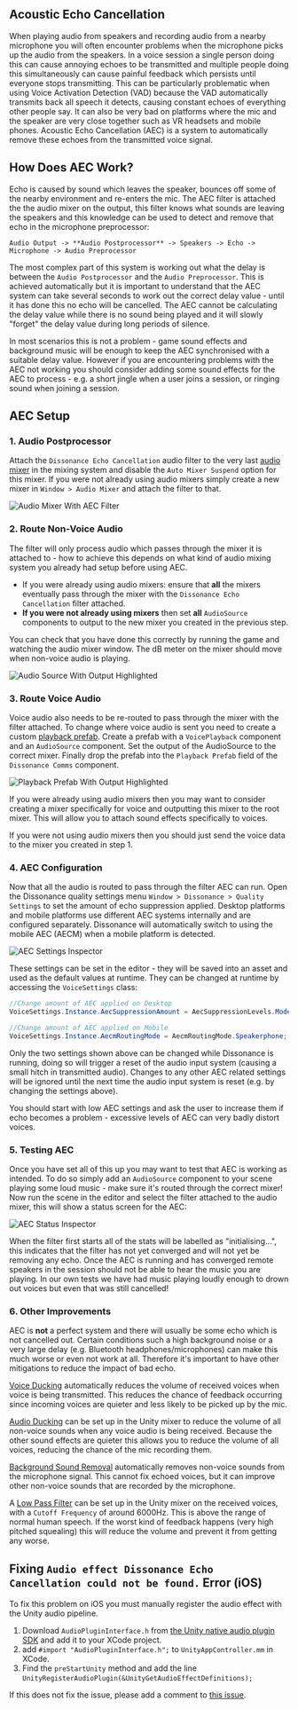 ## Acoustic Echo Cancellation

When playing audio from speakers and recording audio from a nearby microphone you will often encounter problems when the microphone picks up the audio from the speakers. In a voice session a single person doing this can cause annoying echoes to be transmitted and multiple people doing this simultaneously can cause painful feedback which persists until everyone stops transmitting. This can be particularly problematic when using Voice Activation Detection (VAD) because the VAD automatically transmits back all speech it detects, causing constant echoes of everything other people say. It can also be very bad on platforms where the mic and the speaker are very close together such as VR headsets and mobile phones. Acoustic Echo Cancellation (AEC) is a system to automatically remove these echoes from the transmitted voice signal.

## How Does AEC Work?

Echo is caused by sound which leaves the speaker, bounces off some of the nearby environment and re-enters the mic. The AEC filter is attached the the audio mixer on the output, this filter knows what sounds are leaving the speakers and this knowledge can be used to detect and remove that echo in the microphone preprocessor:

    Audio Output -> **Audio Postprocessor** -> Speakers -> Echo -> Microphone -> Audio Preprocessor

The most complex part of this system is working out what the delay is between the `Audio Postprocessor` and the `Audio Preprocessor`. This is achieved automatically but it is important to understand that the AEC system can take several seconds to work out the correct delay value - until it has done this no echo will be cancelled. The AEC cannot be calculating the delay value while there is no sound being played and it will slowly "forget" the delay value during long periods of silence.

In most scenarios this is not a problem - game sound effects and background music will be enough to keep the AEC synchronised with a suitable delay value. However if you are encountering problems with the AEC not working you should consider adding some sound effects for the AEC to process - e.g. a short jingle when a user joins a session, or ringing sound when joining a session.

## AEC Setup

### 1. Audio Postprocessor

Attach the `Dissonance Echo Cancellation` audio filter to the very last [audio mixer](https://docs.unity3d.com/Manual/AudioMixer.html) in the mixing system and disable the `Auto Mixer Suspend` option for this mixer. If you were not already using audio mixers simply create a new mixer in `Window > Audio Mixer` and attach the filter to that.

![Audio Mixer With AEC Filter](../images/AudioMixer_WithAecFilter.png)

### 2. Route Non-Voice Audio

The filter will only process audio which passes through the mixer it is attached to - how to achieve this depends on what kind of audio mixing system you already had setup before using AEC.

 - If you were already using audio mixers: ensure that **all** the mixers eventually pass through the mixer with the `Dissonance Echo Cancellation` filter attached.
 - **If you were not already using mixers** then set **all** `AudioSource` components to output to the new mixer you created in the previous step.

You can check that you have done this correctly by running the game and watching the audio mixer window. The dB meter on the mixer should move when non-voice audio is playing.

![Audio Source With Output Highlighted](../images/AudioSource_OutputHighlighted.png)

### 3. Route Voice Audio

Voice audio also needs to be re-routed to pass through the mixer with the filter attached. To change where voice audio is sent you need to create a custom [playback prefab](/Tutorials/Playback-Prefab). Create a prefab with a `VoicePlayback` component and an `AudioSource` component. Set the output of the AudioSource to the correct mixer. Finally drop the prefab into the `Playback Prefab` field of the `Dissonance Comms` component.

![Playback Prefab With Output Highlighted](../images/PlaybackPrefab_OutputHighlighted.png)

If you were already using audio mixers then you may want to consider creating a mixer specifically for voice and outputting this mixer to the root mixer. This will allow you to attach sound effects specifically to voices.

If you were not using audio mixers then you should just send the voice data to the mixer you created in step 1.

### 4. AEC Configuration

Now that all the audio is routed to pass through the filter AEC can run. Open the Dissonance quality settings menu `Window > Dissonance > Quality Settings` to set the amount of echo suppression applied. Desktop platforms and mobile platforms use different AEC systems internally and are configured separately. Dissonance will automatically switch to using the mobile AEC (AECM) when a mobile platform is detected.

![AEC Settings Inspector](../images/AecSettings.png)

These settings can be set in the editor - they will be saved into an asset and used as the default values at runtime. They can be changed at runtime by accessing the `VoiceSettings` class:

```csharp
//Change amount of AEC applied on Desktop
VoiceSettings.Instance.AecSuppressionAmount = AecSuppressionLevels.Moderate;

//Change amount of AEC applied on Mobile
VoiceSettings.Instance.AecmRoutingMode = AecmRoutingMode.Speakerphone;
```

Only the two settings shown above can be changed while Dissonance is running, doing so will trigger a reset of the audio input system (causing a small hitch in transmitted audio). Changes to any other AEC related settings will be ignored until the next time the audio input system is reset (e.g. by changing the settings above).

You should start with low AEC settings and ask the user to increase them if echo becomes a problem - excessive levels of AEC can very badly distort voices.

### 5. Testing AEC

Once you have set all of this up you may want to test that AEC is working as intended. To do so simply add an `AudioSource` component to your scene playing some loud music - make sure it's routed through the correct mixer! Now run the scene in the editor and select the filter attached to the audio mixer, this will show a status screen for the AEC:

![AEC Status Inspector](../images/AecStatus.png)

When the filter first starts all of the stats will be labelled as "initialising...", this indicates that the filter has not yet converged and will not yet be removing any echo. Once the AEC is running and has converged remote speakers in the session should not be able to hear the music you are playing. In our own tests we have had music playing loudly enough to drown out voices but even that was still cancelled!

### 6. Other Improvements

AEC is **not** a perfect system and there will usually be some echo which is not cancelled out. Certain conditions such a high background noise or a very large delay (e.g. Bluetooth headphones/microphones) can make this much worse or even not work at all. Therefore it's important to have other mitigations to reduce the impact of bad echo.

[Voice Ducking](../Reference/Other/VoiceSettings#audio-duck-attenuation) automatically reduces the volume of received voices when voice is being transmitted. This reduces the chance of feedback occurring since incoming voices are quieter and less likely to be picked up by the mic.

[Audio Ducking](../Tutorials/Audio-Mixing#volume-ducking) can be set up in the Unity mixer to reduce the volume of all non-voice sounds when any voice audio is being received. Because the other sound effects are quieter this allows you to reduce the volume of all voices, reducing the chance of the mic recording them.

[Background Sound Removal](../Reference/Other/VoiceSettings#background-sound-removal) automatically removes non-voice sounds from the microphone signal. This cannot fix echoed voices, but it can improve other non-voice sounds that are recorded by the microphone.

A [Low Pass Filter](https://docs.unity3d.com/Manual/class-AudioLowPassFilter.html) can be set up in the Unity mixer on the received voices, with a `Cutoff Frequency` of around 6000Hz. This is above the range of normal human speech. If the worst kind of feedback happens (very high pitched squealing) this will reduce the volume and prevent it from getting any worse.

## Fixing `Audio effect Dissonance Echo Cancellation could not be found.` Error (iOS)

To fix this problem on iOS you must manually register the audio effect with the Unity audio pipeline.

1. Download `AudioPluginInterface.h` from [the Unity native audio plugin SDK](https://github.com/Unity-Technologies/NativeAudioPlugins) and add it to your XCode project.
2. add `#import "AudioPluginInterface.h";` to `UnityAppController.mm` in XCode.
3. Find the `preStartUnity` method and add the line `UnityRegisterAudioPlugin(&UnityGetAudioEffectDefinitions);`

If this does not fix the issue, please add a comment to [this issue](https://github.com/Placeholder-Software/Dissonance/issues/80).
